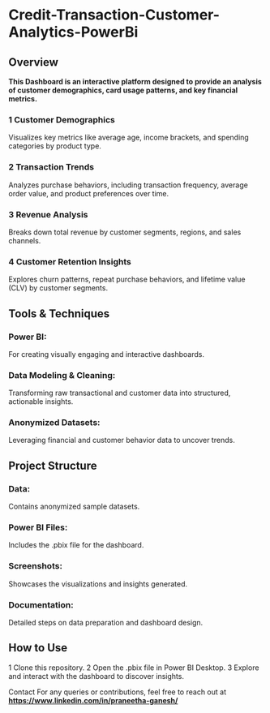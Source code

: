 # Credit-Transaction-Customer-Analytics-PowerBi

## Overview 
  **This Dashboard is an interactive platform designed to provide an analysis of customer demographics, card usage patterns, and key financial metrics.**
 
### 1 Customer Demographics
  Visualizes key metrics like average age, income brackets, and spending categories by product type.
  
### 2️ Transaction Trends
Analyzes purchase behaviors, including transaction frequency, average order value, and product preferences over time.

### 3️ Revenue Analysis
Breaks down total revenue by customer segments, regions, and sales channels.

### 4 Customer Retention Insights
Explores churn patterns, repeat purchase behaviors, and lifetime value (CLV) by customer segments.

## Tools & Techniques

### Power BI: 
  For creating visually engaging and interactive dashboards.
  
### Data Modeling & Cleaning: 
  Transforming raw transactional and customer data into structured, actionable insights.
  
### Anonymized Datasets: 
  Leveraging financial and customer behavior data to uncover trends.

## Project Structure

### Data: 
  Contains anonymized sample datasets.
### Power BI Files: 
  Includes the .pbix file for the dashboard.
### Screenshots: 
  Showcases the visualizations and insights generated.
### Documentation: 
Detailed steps on data preparation and dashboard design.

## How to Use
1 Clone this repository.
2 Open the .pbix file in Power BI Desktop.
3 Explore and interact with the dashboard to discover insights.

Contact
For any queries or contributions, feel free to reach out at **https://www.linkedin.com/in/praneetha-ganesh/**
